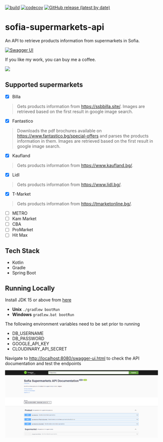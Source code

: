 [![build](https://github.com/StefanBratanov/sofia-supermarkets-api/actions/workflows/gradle.yml/badge.svg)](https://github.com/StefanBratanov/sofia-supermarkets-api/actions/workflows/gradle.yml)
[![codecov](https://codecov.io/gh/StefanBratanov/sofia-supermarkets-api/branch/master/graph/badge.svg?token=3V3THIY6AX)](https://codecov.io/gh/StefanBratanov/sofia-supermarkets-api)
[![GitHub release (latest by date)](https://img.shields.io/github/v/release/stefanbratanov/sofia-supermarkets-api)](https://github.com/StefanBratanov/sofia-supermarkets-api/releases/latest)

# sofia-supermarkets-api
An API to retrieve products information from supermarkets in Sofia.

[![Swagger UI](https://validator.swagger.io/validator?url=http://sofiasupermarketsapi-1888309410.eu-west-2.elb.amazonaws.com/v3/api-docs/)](http://sofiasupermarketsapi-1888309410.eu-west-2.elb.amazonaws.com/swagger-ui.html)

If you like my work, you can buy me a coffee.

<a href="https://www.buymeacoffee.com/stefanbratanov"><img src="https://img.buymeacoffee.com/button-api/?text=Buy me a coffee&emoji=&slug=stefanbratanov&button_colour=FFDD00&font_colour=000000&font_family=Lato&outline_colour=000000&coffee_colour=ffffff"></a>

## Supported supermarkets

- [x] Billa
> Gets products information from https://ssbbilla.site/. Images are retrieved based on the first result in google image search.
- [x] Fantastico
> Downloads the pdf brochures available on https://www.fantastico.bg/special-offers and parses the products information in them. Images are retrieved based on the first result in google image search.
- [x] Kaufland
> Gets products information from https://www.kaufland.bg/.
- [x] Lidl
> Gets products information from https://www.lidl.bg/.
- [x] T-Market
> Gets products information from https://tmarketonline.bg/.
- [ ] METRO
- [ ] Kam Market
- [ ] CBA
- [ ] ProMarket
- [ ] Hit Max

## Tech Stack
* Kotlin
* Gradle  
* Spring Boot

## Running Locally
Install JDK 15 or above from [here](https://jdk.java.net/)
* **Unix** `./gradlew bootRun`
* **Windows** `gradlew.bat bootRun`

The following environment variables need to be set prior to running
* DB_USERNAME
* DB_PASSWORD
* GOOGLE_API_KEY
* CLOUDINARY_API_SECRET

Navigate to <http://localhost:8080/swagger-ui.html> to check the API documentation and test the endpoints

![API Documentation](images/swagger-ui.png)
